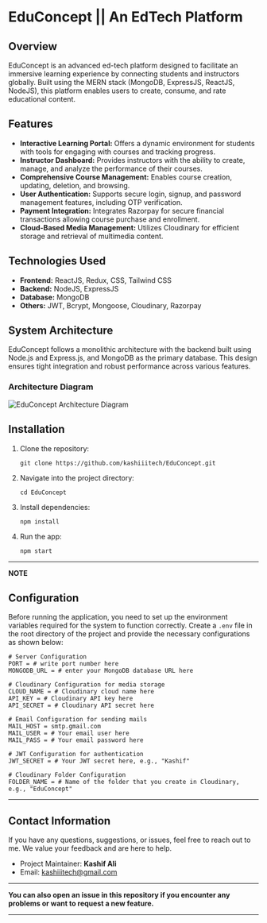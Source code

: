 # EduConcept || An EdTech Platform

## Overview
EduConcept is an advanced ed-tech platform designed to facilitate an immersive learning experience by connecting students and instructors globally. Built using the MERN stack (MongoDB, ExpressJS, ReactJS, NodeJS), this platform enables users to create, consume, and rate educational content.

## Features
- **Interactive Learning Portal:** Offers a dynamic environment for students with tools for engaging with courses and tracking progress.
- **Instructor Dashboard:** Provides instructors with the ability to create, manage, and analyze the performance of their courses.
- **Comprehensive Course Management:** Enables course creation, updating, deletion, and browsing.
- **User Authentication:** Supports secure login, signup, and password management features, including OTP verification.
- **Payment Integration:** Integrates Razorpay for secure financial transactions allowing course purchase and enrollment.
- **Cloud-Based Media Management:** Utilizes Cloudinary for efficient storage and retrieval of multimedia content.

## Technologies Used
- **Frontend:** ReactJS, Redux, CSS, Tailwind CSS
- **Backend:** NodeJS, ExpressJS
- **Database:** MongoDB
- **Others:** JWT, Bcrypt, Mongoose, Cloudinary, Razorpay

## System Architecture
EduConcept follows a monolithic architecture with the backend built using Node.js and Express.js, and MongoDB as the primary database. This design ensures tight integration and robust performance across various features.

### Architecture Diagram
![EduConcept Architecture Diagram](https://res.cloudinary.com/dpnvacdqr/image/upload/v1713969928/eduConcept-backendImages/971c3568-cb15-4b89-a0b1-77595e4ad092.png)


## Installation

1. Clone the repository:

    ```
    git clone https://github.com/kashiiitech/EduConcept.git
    ```

2. Navigate into the project directory:

    ```
    cd EduConcept
    ```

3. Install dependencies:

    ```
    npm install
    ```

4. Run the app:

    ```
    npm start
    ```

---
**NOTE**

## Configuration

Before running the application, you need to set up the environment variables required for the system to function correctly. Create a `.env` file in the root directory of the project and provide the necessary configurations as shown below:

```plaintext
# Server Configuration
PORT = # write port number here
MONGODB_URL = # enter your MongoDB database URL here

# Cloudinary Configuration for media storage
CLOUD_NAME = # Cloudinary cloud name here
API_KEY = # Cloudinary API key here
API_SECRET = # Cloudinary API secret here

# Email Configuration for sending mails
MAIL_HOST = smtp.gmail.com
MAIL_USER = # Your email user here
MAIL_PASS = # Your email password here

# JWT Configuration for authentication
JWT_SECRET = # Your JWT secret here, e.g., "Kashif"

# Cloudinary Folder Configuration
FOLDER_NAME = # Name of the folder that you create in Cloudinary, e.g., "EduConcept"
```

---

## Contact Information

If you have any questions, suggestions, or issues, feel free to reach out to me. We value your feedback and are here to help.

- Project Maintainer: **Kashif Ali**
- Email: kashiiitech@gmail.com
---

**You can also open an issue in this repository if you encounter any problems or want to request a new feature.**

---
